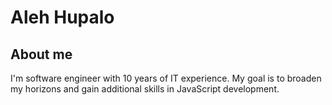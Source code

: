 # Aleh Hupalo

## About me
I'm software engineer with 10 years of IT experience.
My goal is to broaden my horizons and gain additional skills in JavaScript development.